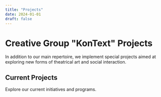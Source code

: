 ```yaml
---
title: "Projects"
date: 2024-01-01
draft: false
---
```


# Creative Group "KonText" Projects

In addition to our main repertoire, we implement special projects aimed at exploring new forms of theatrical art and social interaction.

## Current Projects

Explore our current initiatives and programs.
